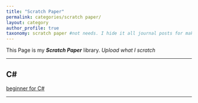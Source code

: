 ```yaml
---
title: "Scratch Paper"
permalink: categories/scratch paper/
layout: category
author_profile: true
taxonomy: scratch paper #not needs. I hide it all journal posts for make _journal folder. So it can't see. I don't know how to do that...
---
```


This Page is my __*Scratch Paper*__ library.
*Upload what I scratch*

*****

## C#
[beginner for C#](https://eliotjang.github.io/tags/C#)

*****
